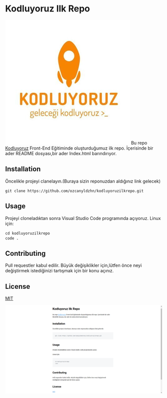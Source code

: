 # Kodluyoruz Ilk Repo
![kodluyoruz foto](https://raw.githubusercontent.com/Kodluyoruz/taskforce/git/git/markdown-nedir-nasil-kullaniriz-/figures/kodluyoruz_logo.jpg)
 Bu repo [Kodluyoruz](Kodluyoruz.org) Front-End Eğitiminde oluşturduğumuz ilk repo. İçerisinde bir ader README dosyası,bir ader Index.html barındırıyor.
## Installation
Öncelikle projeyi clanelayın.(Buraya sizin reponuzdan aldığınız link gelecek)
```
git clone https://github.com/ozcanyldzhn/kodluyoruzilkrepo.git
```
## Usage
Projeyi cloneladıktan sonra Visual Studio Code programında açıyoruz.
Linux için:
```
cd kodluyoruzilkrepo
code .
```
## Contributing
Pull requestler kabul edilir. Büyük değişiklikler için,lütfen önce neyi değiştirmek istediğinizi tartışmak için bir konu açınız.
## License 
[MIT](https://choosealicense.com/licenses/mit/)

![Proje resmi](https://raw.githubusercontent.com/Kodluyoruz/taskforce/main/git/odev1/figures/markdown.png)
